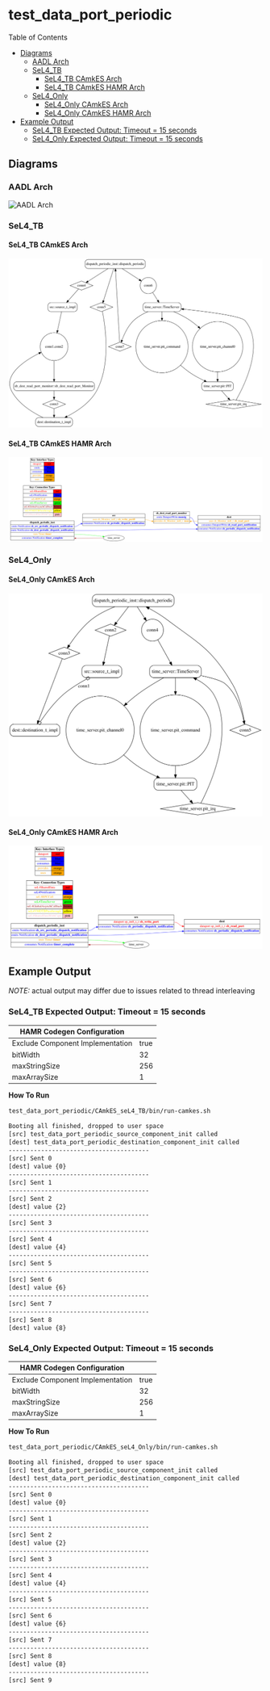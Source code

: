 # test_data_port_periodic

 Table of Contents
  * [Diagrams](#diagrams)
    * [AADL Arch](#aadl-arch)
    * [SeL4_TB](#sel4_tb)
      * [SeL4_TB CAmkES Arch](#sel4_tb-camkes-arch)
      * [SeL4_TB CAmkES HAMR Arch](#sel4_tb-camkes-hamr-arch)
    * [SeL4_Only](#sel4_only)
      * [SeL4_Only CAmkES Arch](#sel4_only-camkes-arch)
      * [SeL4_Only CAmkES HAMR Arch](#sel4_only-camkes-hamr-arch)
  * [Example Output](#example-output)
    * [SeL4_TB Expected Output: Timeout = 15 seconds](#sel4_tb-expected-output:-timeout-=-15-seconds)
    * [SeL4_Only Expected Output: Timeout = 15 seconds](#sel4_only-expected-output:-timeout-=-15-seconds)

## Diagrams
### AADL Arch
![AADL Arch](diagrams/aadl-arch.png)

### SeL4_TB
#### SeL4_TB CAmkES Arch
![SeL4_TB CAmkES Arch](diagrams/CAmkES-arch-SeL4_TB.svg)

#### SeL4_TB CAmkES HAMR Arch
![SeL4_TB CAmkES HAMR Arch](diagrams/CAmkES-HAMR-arch-SeL4_TB.svg)

### SeL4_Only
#### SeL4_Only CAmkES Arch
![SeL4_Only CAmkES Arch](diagrams/CAmkES-arch-SeL4_Only.svg)

#### SeL4_Only CAmkES HAMR Arch
![SeL4_Only CAmkES HAMR Arch](diagrams/CAmkES-HAMR-arch-SeL4_Only.svg)

## Example Output
*NOTE:* actual output may differ due to issues related to thread interleaving
### SeL4_TB Expected Output: Timeout = 15 seconds

  |HAMR Codegen Configuration| |
  |--|--|
  |Exclude Component Implementation | true |
  |bitWidth | 32 |
  |maxStringSize | 256 |
  |maxArraySize | 1 |


  **How To Run**
  ```
  test_data_port_periodic/CAmkES_seL4_TB/bin/run-camkes.sh
  ```

  ```
  Booting all finished, dropped to user space
  [src] test_data_port_periodic_source_component_init called
  [dest] test_data_port_periodic_destination_component_init called
  ---------------------------------------
  [src] Sent 0
  [dest] value {0}
  ---------------------------------------
  [src] Sent 1
  ---------------------------------------
  [src] Sent 2
  [dest] value {2}
  ---------------------------------------
  [src] Sent 3
  ---------------------------------------
  [src] Sent 4
  [dest] value {4}
  ---------------------------------------
  [src] Sent 5
  ---------------------------------------
  [src] Sent 6
  [dest] value {6}
  ---------------------------------------
  [src] Sent 7
  ---------------------------------------
  [src] Sent 8
  [dest] value {8}

  ```

### SeL4_Only Expected Output: Timeout = 15 seconds

  |HAMR Codegen Configuration| |
  |--|--|
  |Exclude Component Implementation | true |
  |bitWidth | 32 |
  |maxStringSize | 256 |
  |maxArraySize | 1 |


  **How To Run**
  ```
  test_data_port_periodic/CAmkES_seL4_Only/bin/run-camkes.sh
  ```

  ```
  Booting all finished, dropped to user space
  [src] test_data_port_periodic_source_component_init called
  [dest] test_data_port_periodic_destination_component_init called
  ---------------------------------------
  [src] Sent 0
  [dest] value {0}
  ---------------------------------------
  [src] Sent 1
  ---------------------------------------
  [src] Sent 2
  [dest] value {2}
  ---------------------------------------
  [src] Sent 3
  ---------------------------------------
  [src] Sent 4
  [dest] value {4}
  ---------------------------------------
  [src] Sent 5
  ---------------------------------------
  [src] Sent 6
  [dest] value {6}
  ---------------------------------------
  [src] Sent 7
  ---------------------------------------
  [src] Sent 8
  [dest] value {8}
  ---------------------------------------
  [src] Sent 9

  ```